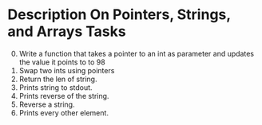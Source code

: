 
# Description On Pointers, Strings, and Arrays Tasks

0. Write a function that takes a pointer to an int as parameter and updates the value it points to to 98
1. Swap two ints using pointers
2. Return the len of string.
3. Prints string to stdout.
4. Prints reverse of the string.
5. Reverse a string.
6. Prints every other element.

